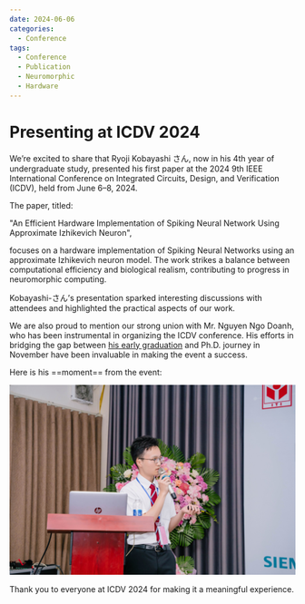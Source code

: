 ```yaml
---
date: 2024-06-06
categories:
  - Conference
tags:
  - Conference
  - Publication
  - Neuromorphic
  - Hardware
---
```


# Presenting at ICDV 2024

We’re excited to share that Ryoji Kobayashi さん, now in his 4th year of undergraduate study, presented his first paper at the 2024 9th IEEE International Conference on Integrated Circuits, Design, and Verification (ICDV), held from June 6–8, 2024.
<!-- more -->

The paper, titled:

"An Efficient Hardware Implementation of Spiking Neural Network Using Approximate Izhikevich Neuron",

focuses on a hardware implementation of Spiking Neural Networks using an approximate Izhikevich neuron model. The work strikes a balance between computational efficiency and biological realism, contributing to progress in neuromorphic computing.

Kobayashi-さん’s presentation sparked interesting discussions with attendees and highlighted the practical aspects of our work.

We are also proud to mention our strong union with Mr. Nguyen Ngo Doanh, who has been instrumental in organizing the ICDV conference. His efforts in bridging the gap between [his early graduation](2024-03-15_Graduation.md) and Ph.D. journey in November have been invaluable in making the event a success.

Here is his ==moment== from the event:

![Kobayashi at ICDV](imgs/2024/05/ICDV2.jpg)  

Thank you to everyone at ICDV 2024 for making it a meaningful experience.

